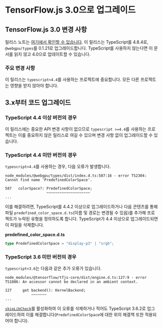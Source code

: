 # TensorFlow.js 3.0으로 업그레이드

## TensorFlow.js 3.0 변경 사항

릴리스 노트는 [여기에서 확인할 수 있습니다](https://github.com/tensorflow/tfjs/releases). 이 릴리스는 TypeScript를 4.8.4로, `@webgpu/types`를 0.1.21로 업그레이드합니다. TypeScript를 사용하지 않는다면 이 문서를 읽지 않고 4.0으로 업데이트할 수 있습니다.

### 주요 변경 사항

이 릴리스는 `typescript<4.4`를 사용하는 프로젝트에 중요합니다. 모든 다른 프로젝트는 영향을 받지 않아야 합니다.

## 3.x부터 코드 업그레이드

### TypeScript 4.4 이상 버전의 경우

이 릴리스에는 중요한 API 변경 사항이 없으므로 `typescript >=4.4`를 사용하는 프로젝트는 이를 중요하지 않은 릴리스로 여길 수 있으며 변경 사항 없이 업그레이드할 수 있습니다.

### TypeScript 4.4 미만 버전의 경우

`typescript<4.4`를 사용하는 경우, 다음 오류가 발생합니다.

```
node_modules/@webgpu/types/dist/index.d.ts:587:16 - error TS2304: Cannot find name 'PredefinedColorSpace'.

587   colorSpace?: PredefinedColorSpace;
                   ~~~~~~~~~~~~~~~~~~~~
...
```

이를 해결하려면, TypeScript를 4.4.2 이상으로 업그레이드하거나 다음 콘텐츠를 통해 파일 `predefined_color_space.d.ts`(이름 및 경로는 변경될 수 있음)를 추가해 프로젝트가 누락된 유형을 정의하도록 합니다. TypeScript가 4.4 이상으로 업그레이드되면 이 파일을 삭제합니다.

**predefined_color_space.d.ts**

```typescript
type PredefinedColorSpace = "display-p3" | "srgb";
```

### TypeScript 3.6 미만 버전의 경우

`typescript<3.6`는 다음과 같은 추가 오류가 있습니다.

```
node_modules/@tensorflow/tfjs-core/dist/engine.d.ts:127:9 - error TS1086: An accessor cannot be declared in an ambient context.

127     get backend(): KernelBackend;
            ~~~~~~~
...
```

[`skipLibCheck`](https://www.typescriptlang.org/tsconfig#skipLibCheck)를 활성화하여 이 오류를 삭제하거나 적어도 TypeScript 3.6.2로 업그레이드하여 이를 해결합니다(`PredefinedColorSpace`에 대한 위의 해결책 또한 적용되어야 합니다).

